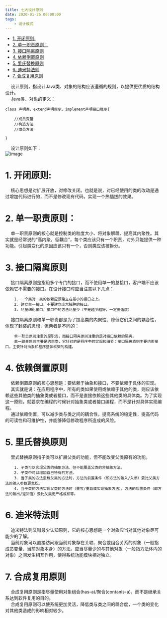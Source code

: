 ```yaml
---
title: 七大设计原则
date: 2020-01-26 00:00:00
tags:
    - 设计模式
---
```


<!-- TOC -->

- [1. 开闭原则:](#1-开闭原则)
- [2. 单一职责原则：](#2-单一职责原则)
- [3. 接口隔离原则](#3-接口隔离原则)
- [4. 依赖倒置原则](#4-依赖倒置原则)
- [5. 里氏替换原则](#5-里氏替换原则)
- [6. 迪米特法则](#6-迪米特法则)
- [7. 合成复用原则](#7-合成复用原则)

<!-- /TOC -->

&emsp; 设计原则，指设计Java类、对象的结构应该遵循的规则，以提供更优质的结构设计。  
&emsp; Java类、对象的定义：  
```
class 声明类，extend声明继承，implement声明接口继承{  

	//成员变量
	//构造方法
	//成员方法

}
```

&emsp; 设计原则如下：  
![image](https://gitee.com/wt1814/pic-host/raw/master/images/java/design/design-3.png)  

# 1. 开闭原则:  
&emsp; 核心思想是对扩展开放，对修改关闭。也就是说，对已经使用的类的改动是通过增加代码进行的，而不是修改现有代码，实现一个热插拔的效果。  

# 2. 单一职责原则：  
&emsp; 单一职责原则的核心就是控制类的粒度大小、将对象解耦、提高其内聚性。其实就是经常说的“高内聚，低耦合”，每个类应该只有一个职责，对外只能提供一种功能。引起类变化的原因应该只有一个，否则类应该被拆分。  

# 3. 接口隔离原则  
&emsp; 接口隔离原则是指用多个专门的接口，而不使用单一的总接口，客户端不应该依赖它不需要的接口。在设计接口时应当注意以下几点：  

        1. 一个类对一类的依赖应该建立在最小的接口之上。  
        2. 建立单一接口，不要建立庞大臃肿的接口。  
        3. 尽量细化接口，接口中的方法尽量少（不是越少越好，一定要适度）  
        
&emsp; 接口隔离原则和单一职责都是为了提高类的内聚性、降低它们之间的耦合性，体现了封装的思想，但两者是不同的：  

        单一职责原则注重的是职责，而接口隔离原则注重的是对接口依赖的隔离。  
        单一职责原则主要是约束类，它针对的是程序中的实现和细节；接口隔离原则主要约束接口，主要针对抽象和程序整体框架的构建。  

# 4. 依赖倒置原则  
&emsp; 依赖倒置原则的核心思想是：要依赖于抽象和接口，不要依赖于具体的实现。  
&emsp; 其实就是说：在应用程序中，所有的类如果使用或依赖于其他的类，则应该依赖这些其他类的抽象类或者接口，而不是直接依赖这些其他类的具体类。为了实现这一原则，就要求在编程的时候针对抽象类或者接口编程，而不是针对具体实现编程。  
&emsp; 通过依赖倒置，可以减少类与类之间的耦合性，提高系统的稳定性，提高代码的可读性和可维护性，并能够降低修改程序所造成的风险。  

# 5. 里氏替换原则  
&emsp; 里式替换原则指子类可以扩展父类的功能，但不能改变父类原有的功能。  

        1. 子类可以实现父类的抽象方法，但不能覆盖父类的非抽象方法。  
        2. 子类中可以增加自己特有的方法。  
        3. 当子类的方法重载父类的方法时，方法的前置条件（即方法的输入/入参）要比父类方法的输入参数更宽松。  
        4. 当子类的方法实现父类的方法时（重写/重载或实现抽象方法），方法的后置条件（即方法的输出/返回值）要比父类更严格或相等。  

# 6. 迪米特法则  
&emsp; 迪米特法则又叫最少认知原则，它的核心思想是一个对象应当对其他对象尽可能少的了解。  
&emsp; 当前对象可以直接访问跟当前对象存在关联、聚合或组合关系的对象（一般指成员变量、当前对象本身）的方法。应当尽量少的与其他对象（一般指方法体内的对象）之间发生相互作用，使得系统功能模块相对独立。  

# 7. 合成复用原则  
&emsp; 合成复用原则是指尽量使用对象组合(has-a)/聚合(contanis-a)，而不是继承关系达到软件复用的目的。  
&emsp; 合成复用原则可以使系统更加灵活，降低类与类之间的耦合度，一个类的变化对其他类造成的影响相对较少。  

